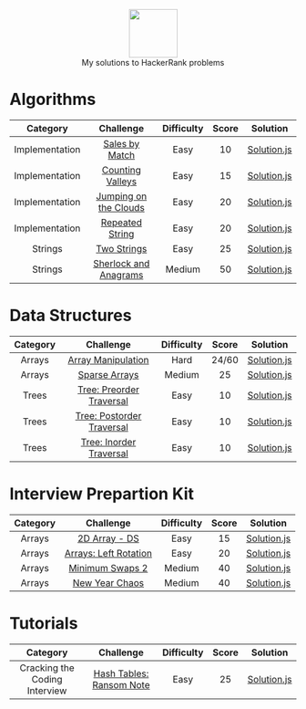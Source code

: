 <p align="center">
    <a href="https://www.hackerrank.com/RodneyShag">
        <img height=85 src="https://d3keuzeb2crhkn.cloudfront.net/hackerrank/assets/styleguide/logo_wordmark-f5c5eb61ab0a154c3ed9eda24d0b9e31.svg">
    </a>
    <br>My solutions to HackerRank problems
</p>

# Algorithms
|Category|Challenge|Difficulty|Score|Solution|
|:---:|:---:|:---:|:---:|:---:|
| Implementation | [Sales by Match](https://www.hackerrank.com/challenges/sock-merchant/problem)| Easy | 10 | [Solution.js](Algorithms/Implementation/SalesbyMatch/Solution.js) |
| Implementation | [Counting Valleys](https://www.hackerrank.com/challenges/counting-valleys/problem)| Easy | 15 | [Solution.js](Algorithms/Implementation/CountingValleys/Solution.js) |
| Implementation | [Jumping on the Clouds](https://www.hackerrank.com/challenges/jumping-on-the-clouds/problem)| Easy | 20 | [Solution.js](Algorithms/Implementation/JumpingOnTheClouds/Solution.js) |
| Implementation | [Repeated String](https://www.hackerrank.com/challenges/repeated-string/problem)| Easy | 20 | [Solution.js](Algorithms/Implementation/RepeatedString/Solution.js) |
| Strings | [Two Strings](https://www.hackerrank.com/challenges/two-strings/problem)| Easy | 25 | [Solution.js](Algorithms/Strings/TwoStrings/Solution.js) |
| Strings | [Sherlock and Anagrams](https://www.hackerrank.com/challenges/sherlock-and-anagrams/problem)| Medium | 50 | [Solution.js](Algorithms/Strings/SherlockAndAnagrams/Solution.js) |

# Data Structures
|Category|Challenge|Difficulty|Score|Solution|
|:---:|:---:|:---:|:---:|:---:|
| Arrays | [Array Manipulation](https://www.hackerrank.com/challenges/crush/problem)| Hard | 24/60 | [Solution.js](DataStructures/Arrays/ArrayManipulation/Solution.js) |
| Arrays | [Sparse Arrays](https://www.hackerrank.com/challenges/sparse-arrays/problem)| Medium | 25 | [Solution.js](DataStructures/Arrays/SparseArrays/Solution.js) |
| Trees | [Tree: Preorder Traversal](https://www.hackerrank.com/challenges/tree-preorder-traversal/problem)| Easy | 10 | [Solution.js](DataStructures/Trees/Tree:PreorderTraversal/Solution.java) |
| Trees | [Tree: Postorder Traversal](https://www.hackerrank.com/challenges/tree-postorder-traversal/problem)| Easy | 10 | [Solution.js](DataStructures/Trees/Tree:PostorderTraversal/Solution.java) |
| Trees | [Tree: Inorder Traversal](https://www.hackerrank.com/challenges/tree-inorder-traversal/problem)| Easy | 10 | [Solution.js](DataStructures/Trees/Tree:InorderTraversal/Solution.java) |

# Interview Prepartion Kit
|Category|Challenge|Difficulty|Score|Solution|
|:---:|:---:|:---:|:---:|:---:|
| Arrays | [2D Array - DS](https://www.hackerrank.com/challenges/2d-array/problem?h_l=interview&playlist_slugs%5B%5D=interview-preparation-kit&playlist_slugs%5B%5D=arrays)| Easy | 15 | [Solution.js](InterviewPreparationKit/2DArray-DS/Solution.js) |
| Arrays | [Arrays: Left Rotation](https://www.hackerrank.com/challenges/ctci-array-left-rotation/problem?h_l=interview&playlist_slugs%5B%5D=interview-preparation-kit&playlist_slugs%5B%5D=arrays)| Easy | 20 | [Solution.js](InterviewPreparationKit/Arrays:LeftRotation/Solution.js) |
| Arrays | [Minimum Swaps 2](https://www.hackerrank.com/challenges/minimum-swaps-2/problem?h_l=interview&playlist_slugs%5B%5D=interview-preparation-kit&playlist_slugs%5B%5D=arrays)| Medium | 40 | [Solution.js](InterviewPreparationKit/MinimumSwaps2/Solution.js) |
| Arrays | [New Year Chaos](https://www.hackerrank.com/challenges/new-year-chaos/problem?h_l=interview&playlist_slugs%5B%5D=interview-preparation-kit&playlist_slugs%5B%5D=arrays)| Medium | 40 | [Solution.js](InterviewPreparationKit/NewYearChaos/Solution.js) |

# Tutorials
|Category|Challenge|Difficulty|Score|Solution|
|:---:|:---:|:---:|:---:|:---:|
| Cracking the Coding Interview | [Hash Tables: Ransom Note](https://www.hackerrank.com/challenges/ctci-ransom-note/problem)| Easy | 25 | [Solution.js](CrackingTheCodingInterview/HashTables:RansomNote/Solution.js)